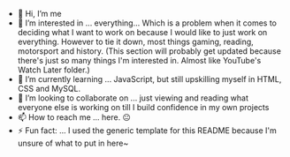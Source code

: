 - 👋 Hi, I’m me
- 👀 I’m interested in ... everything... Which is a problem when it comes to deciding what I want to work on because I would like to just work on everything. However to tie it down, most things gaming, reading,
      motorsport and history. (This section will probably get updated because there's just so many things I'm interested in. Almost like YouTube's Watch Later folder.)
- 🌱 I’m currently learning ... JavaScript, but still upskilling myself in HTML, CSS and MySQL.
- 💞️ I’m looking to collaborate on ... just viewing and reading what everyone else is working on till I build confidence in my own projects
- 📫 How to reach me ... here. 😐
- ⚡ Fun fact: ... I used the generic template for this README because I'm unsure of what to put in here~

<!---
Pittlicious/Pittlicious is a ✨ special ✨ repository because its `README.md` (this file) appears on your GitHub profile.
You can click the Preview link to take a look at your changes.
--->

